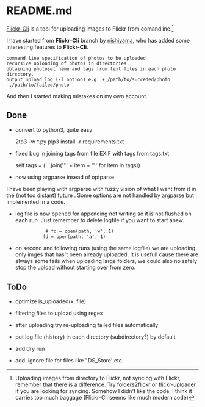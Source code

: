# README.md


[Flickr-Cli](https://github.com/jmahmood/Flickr-Cli) is a tool for uploading images to Flickr from comandline.[^1] 

[^1]: Uploading images from directory to Flickr, not syncing with Flickr,  remember that there is a difference. Try [folders2flickr
](https://github.com/richq/folders2flickr) or [flickr-uploader](https://github.com/trickortweak/flickr-uploader) if you are looking for syncing. Somehow I didn't like the code, I think it carries too much baggage (Flickr-Cli seems like much modern code)

I have started from **Flickr-Cli** branch by [nishiyama](https://github.com/jmahmood/Flickr-Cli/pulls/nisiyama), who has added some interesting features to **Flickr-Cli**.

    command line specification of photos to be uploaded
    recursive uploading of photos in directories.
    obtaining photoset name and tags from text files in each photo directory.
    output upload log (-l option) e.g. +,/path/to/succeded/photo -,/path/to/failed/photo

And then I started making mistakes on my own account.

## Done

- convert to python3, quite easy

    2to3 -w *.py
    pip3 install -r requirements.txt

- fixed bug in joining tags from file EXIF with tags from tags.txt

    self.tags = (' '.join('"' + item + '"' for item in tags))

- now using argparse insead of optparse

I have been playing with argparse with fuzzy vision of what I want from it in the (not too distant) future . Some options are not handled by argparse but implemented in a code.

- log file is now opened for appending not writing so it is not flushed on each run. Just remember to delete logfile if you want to start anew.

                 # fd = open(path, 'w', 1)
                fd = open(path, 'a', 1)

- on second and following runs (using the same logfile) we are uploading only imges that has't been already uploaded. It is usefull cause there are always some fails when uploading large folders, we could also no safely stop the upload without starting over from zero.

## ToDo

- optimize is_uploaded(x, file)

- filtering files to upload using regex

- after uploading try re-uploading failed files automatically

- put log file (history) in each directory (subdirectory?) by default

- add dry run

- add .ignore file for files like '.DS_Store' etc.

